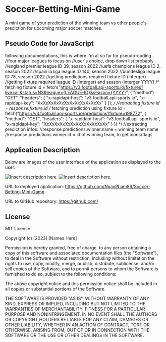 # Soccer-Betting-Mini-Game
A mini game of your prediction of the winning team vs other people's prediction for upcoming major soccer matches.

## Pseudo Code for JavaScript
following documentations, this is where I'm at so far for pseudo-coding
//four major leagues to focus on
//user's choice, drop down list probably
//england premier league ID 39, season 2022
//uefa champions league ID 2, season 2022
//spain la liga league ID 140, season 2022
//bundesliga league ID 78, season 2022
//getting predictions required fixture ID (interger)
//getting fixture required league ID (interger) and season (interger YYYY)
/* fetching fixture id = fetch("https://v3.football.api-sports.io/fixtures?live=all&status=NS&league={LEAGUE-ID}&season={YYYY}", {
    "method": "GET",
    "headers": {
        "x-rapidapi-host": "v3.football.api-sports.io",
        "x-rapidapi-key": "XxXxXxXxXxXxXxXxXxXxXxXx"
    }
}); */
//extracting fixture id = response.fixture.id
/* fetching prediction using fixture id = fetch("https://v3.football.api-sports.io/predictions?fixture=198772", {
    "method": "GET",
    "headers": {
        "x-rapidapi-host": "v3.football.api-sports.io",
        "x-rapidapi-key": "XxXxXxXxXxXxXxXxXxXxXxXx"
    }
}) */
//extracting prediction infos:
//response.predictions.winner.name = winning team name
//response.predictions.winner.id = id of winning team, to get icons/flags

## Application Description



Below are images of the user interface of the application as displayed to the user:

![Insert description here.]()
![Insert description here.]()

URL to deployed application:
https://github.com/NganPham89/Soccer-Betting-Mini-Game

URL to GitHub repository:
https://github.com/

## License

MIT License

Copyright (c) [2023] [Names Here]

Permission is hereby granted, free of charge, to any person obtaining a copy of this software and associated documentation files (the "Software"), to deal in the Software without restriction, including without limitation the rights to use, copy, modify, merge, publish, distribute, sublicense, and/or sell copies of the Software, and to permit persons to whom the Software is furnished to do so, subject to the following conditions:

The above copyright notice and this permission notice shall be included in all copies or substantial portions of the Software.

THE SOFTWARE IS PROVIDED "AS IS", WITHOUT WARRANTY OF ANY KIND, EXPRESS OR IMPLIED, INCLUDING BUT NOT LIMITED TO THE WARRANTIES OF MERCHANTABILITY, FITNESS FOR A PARTICULAR PURPOSE AND NONINFRINGEMENT. IN NO EVENT SHALL THE AUTHORS OR COPYRIGHT HOLDERS BE LIABLE FOR ANY CLAIM, DAMAGES OR OTHER LIABILITY, WHETHER IN AN ACTION OF CONTRACT, TORT OR OTHERWISE, ARISING FROM, OUT OF OR IN CONNECTION WITH THE SOFTWARE OR THE USE OR OTHER DEALINGS IN THE SOFTWARE.